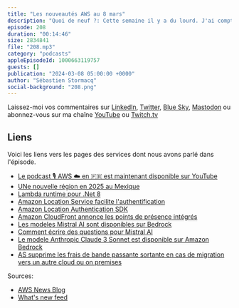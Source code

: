```yaml
---
title: "Les nouveautés AWS au 8 mars"
description: "Quoi de neuf ?: Cette semaine il y a du lourd. J'ai compté 61 nouveautés depuis le 23 février, on parlera de CloudFront, de Location Service, de Bedrock, de Lambda pour .Net et d'un changement de prix important. Mais ça, je le garde pour la fin de cet épisode."
episode: 208
duration: "00:14:46"
size: 2834841
file: "208.mp3"
category: "podcasts"
appleEpisodeId: 1000663119757
guests: []
publication: "2024-03-08 05:00:00 +0000"
author: "Sébastien Stormacq"
social-background: "208.png"
---
```


Laissez-moi vos commentaires sur [LinkedIn](https://www.linkedin.com/in/sebastienstormacq/), [Twitter](https://twitter.com/sebsto), [Blue Sky](https://bsky.app/profile/sebsto.bsky.social), [Mastodon](https://awscommunity.social/@sebsto) ou abonnez-vous sur ma chaîne [YouTube](https://www.youtube.com/sebsto) ou [Twitch.tv](https://www.twitch.tv/sebAWS)

## Liens

Voici les liens vers les pages des services dont nous avons parlé dans l'épisode.

- [Le podcast 🎙 AWS ☁️ en 🇫🇷 est maintenant disponible sur YouTube](https://www.youtube.com/watch?v=FoiENh1_kjU&list=PLZ_TUMnTqfu9lG7nh_3VHJ1iM2q9grWvd&pp=gAQBiAQB)
- [UNe nouvelle région en 2025 au Mexique](https://aws.amazon.com/blogs/aws/new-aws-region-in-mexico-is-in-the-works/)
- [Lambda runtime pour .Net 8](https://aws.amazon.com/blogs/compute/introducing-the-net-8-runtime-for-aws-lambda/)
- [Amazon Location Service facilite l'authentification](https://aws.amazon.com/about-aws/whats-new/2024/02/amazon-location-service-authentication-ios-android/)
- [Amazon Location Authentication SDK](https://docs.aws.amazon.com/location/latest/developerguide/dev-location-libraries.html#loc-sdk-auth)
- [Amazon CloudFront annonce les points de présence intégrés](https://aws.amazon.com/about-aws/whats-new/2024/02/amazon-cloudfront-availability-embedded-pops/)
- [Les modeles Mistral AI sont disponibles sur Bedrock](https://aws.amazon.com/blogs/aws/mistral-ai-models-now-available-on-amazon-bedrock/)
- [Comment écrire des questions pour Mistral AI](https://community.aws/content/2dFNOnLVQRhyrOrMsloofnW0ckZ/how-to-prompt-mistral-ai-models-and-why)
- [Le modele Anthropic Claude 3 Sonnet est disponible sur Amazon Bedrock](https://aws.amazon.com/blogs/aws/anthropics-claude-3-sonnet-foundation-model-is-now-available-in-amazon-bedrock/)
- [AS supprime les frais de bande passante sortante en cas de migration vers un autre cloud ou on premises](https://aws.amazon.com/blogs/aws/free-data-transfer-out-to-internet-when-moving-out-of-aws/)

Sources: 

- [AWS News Blog](https://aws.amazon.com/blogs/aws/)
- [What's new feed](https://aws.amazon.com/about-aws/whats-new/2023/)
